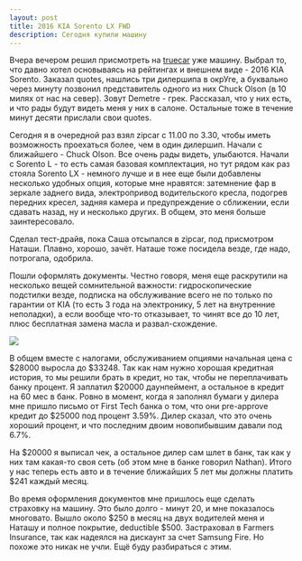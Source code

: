 ```yaml
---
layout: post
title: 2016 KIA Sorento LX FWD
description: Сегодня купили машину
---
```


Вчера вечером решил присмотреть на [truecar](http://truecar.com)
уже машину. Выбрал то, что давно хотел основываясь на рейтингах и
внешнем виде - 2016 KIA Sorento. Заказал quotes, нашлись три дилершипа в
окрУге, а буквально через минуту позвонил представитель одного из них
Chuck Olson (в 10 милях от нас на север). Зовут Demetre - грек.
Рассказал, что у них есть, и что рады будут видеть меня у них в салоне.
Остальные тоже в течение минут десяти прислали свои quotes.

Сегодня я в очередной раз взял zipcar с 11.00 по 3.30, чтобы иметь возможность
проехаться более, чем в один дилершип. Начали с ближайшего - Chuck Olson.
Все очень рады видеть, улыбаются. Начали с Sorento L - то есть самая базовая
комплектация, но тут рядом как раз стояла Sorento LX - немного лучше и
в нее еще были добавлены несколько удобных опция, которые мне нравятся:
затемнение фар в зеркале заднего вида, электропривод водительского кресла,
подогрев передних кресел, задняя камера и предупреждение о сближении, если
сдавать назад, ну и несколько других. В общем, это меня больше заинтересовало.

Сделал тест-драйв, пока Саша отсыпался в zipcar, под присмотром Наташи.
Плавно, хорошо, зачёт. Наташе тоже посидела везде, где надо, потрогала, одобрила.

Пошли оформлять документы. Честно говоря, меня еще раскрутили на несколько вещей 
сомнительной важности: гидроскопические подстилки везде, подписка на обслуживание
всего не по только по гарантии от KIA (то есть 3 года на электронику, 5 лет на 
внутренние неполадки), а если вообще что-то отказывает, то чинят все до 10 лет,
плюс бесплатная замена масла и развал-схождение.

<img src="http://i.imgur.com/9ao1lRC.jpg" class="img-responsive img-thumbnail">

В общем вместе с налогами, обслуживанием опциями начальная цена с $28000 выросла
до $33248. Так как нам нужно хорошая кредитная история, то мы решили брать
в кредит, но так, чтобы не переплачивать банку процент. Я заплатил $20000
даунпеймент, а остальное в кредит на 60 мес в банк. Ровно в момент, когда
я заполнял бумаги у дилера мне пришло письмо от First Tech банка о том,
что они pre-approve кредит до $25000 под процент 3.59%. Дилер сказал, что
это очень хороший процент, и что последним двоим новопибывшим давали под 6.7%.

На $20000 я выписал чек, а остальное дилер сам шлет в банк, так как у них
там какая-то своя сеть (об этом мне в банке говорил Nathan).
Итого у нас теперь есть авто и в течение ближайших 5 лет мы должны платить $241
каждый месяц.

Во время оформления документов мне пришлось еще сделать страховку на машину.
Это было долго - минут 20, и мне показалось многовато. Вышло около $250 в месяц
на двух водителей меня и Наташу и полное покрытие, deductible $500. Застраховал
в Farmers Insurance, так как надеялся на дискаунт за счет Samsung Fire. Но похоже
это никак не учли. Ещё буду разбираться с этим.
